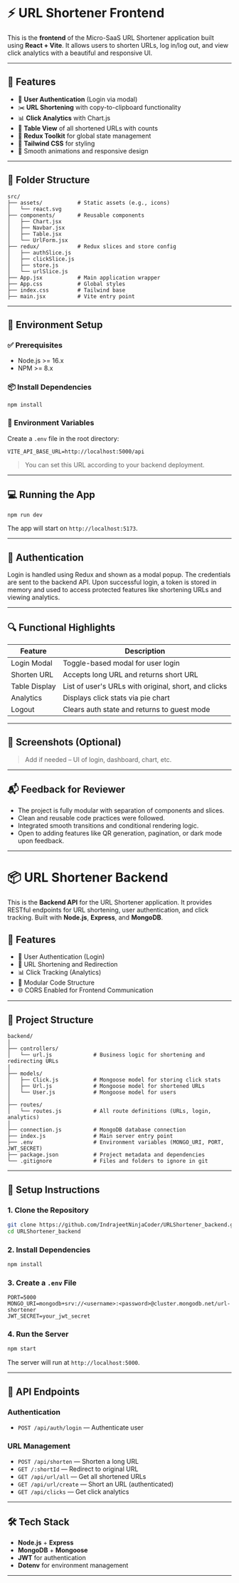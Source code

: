 
# ⚡ URL Shortener Frontend

This is the **frontend** of the Micro-SaaS URL Shortener application built using **React + Vite**. It allows users to shorten URLs, log in/log out, and view click analytics with a beautiful and responsive UI.

---

## 🚀 Features

- 🔐 **User Authentication** (Login via modal)
- ✂️ **URL Shortening** with copy-to-clipboard functionality
- 📊 **Click Analytics** with Chart.js
- 🧾 **Table View** of all shortened URLs with counts
- 🧠 **Redux Toolkit** for global state management
- 🎨 **Tailwind CSS** for styling
- 🌈 Smooth animations and responsive design

---

## 📁 Folder Structure

```
src/
├── assets/           # Static assets (e.g., icons)
│   └── react.svg
├── components/       # Reusable components
│   ├── Chart.jsx
│   ├── Navbar.jsx
│   ├── Table.jsx
│   └── UrlForm.jsx
├── redux/            # Redux slices and store config
│   ├── authSlice.js
│   ├── clickSlice.js
│   ├── store.js
│   └── urlSlice.js
├── App.jsx           # Main application wrapper
├── App.css           # Global styles
├── index.css         # Tailwind base
├── main.jsx          # Vite entry point
```

---

## 🔧 Environment Setup

### ✅ Prerequisites

- Node.js >= 16.x
- NPM >= 8.x

### 📦 Install Dependencies

```bash
npm install
```

### 🔐 Environment Variables

Create a `.env` file in the root directory:

```
VITE_API_BASE_URL=http://localhost:5000/api
```

> You can set this URL according to your backend deployment.

---

## 💻 Running the App

```bash
npm run dev
```

The app will start on `http://localhost:5173`.

---

## 🔐 Authentication

Login is handled using Redux and shown as a modal popup. The credentials are sent to the backend API. Upon successful login, a token is stored in memory and used to access protected features like shortening URLs and viewing analytics.

---

## 🔍 Functional Highlights

| Feature        | Description                                         |
|----------------|-----------------------------------------------------|
| Login Modal    | Toggle-based modal for user login                  |
| Shorten URL    | Accepts long URL and returns short URL             |
| Table Display  | List of user's URLs with original, short, and clicks |
| Analytics      | Displays click stats via pie chart                 |
| Logout         | Clears auth state and returns to guest mode        |

---

## 📸 Screenshots (Optional)

> Add if needed – UI of login, dashboard, chart, etc.

---

## 📬 Feedback for Reviewer

- The project is fully modular with separation of components and slices.
- Clean and reusable code practices were followed.
- Integrated smooth transitions and conditional rendering logic.
- Open to adding features like QR generation, pagination, or dark mode upon feedback.

---

# 📦 URL Shortener Backend

This is the **Backend API** for the URL Shortener application. It provides RESTful endpoints for URL shortening, user authentication, and click tracking. Built with **Node.js**, **Express**, and **MongoDB**.

## 🚀 Features

- 🔐 User Authentication (Login)
- 🔗 URL Shortening and Redirection
- 📊 Click Tracking (Analytics)
- 🧩 Modular Code Structure
- 🌐 CORS Enabled for Frontend Communication

---

## 📁 Project Structure

```
backend/
│
├── controllers/
│   └── url.js             # Business logic for shortening and redirecting URLs
│
├── models/
│   ├── Click.js           # Mongoose model for storing click stats
│   ├── Url.js             # Mongoose model for shortened URLs
│   └── User.js            # Mongoose model for users
│
├── routes/
│   └── routes.js          # All route definitions (URLs, login, analytics)
│
├── connection.js          # MongoDB database connection
├── index.js               # Main server entry point
├── .env                   # Environment variables (MONGO_URI, PORT, JWT_SECRET)
├── package.json           # Project metadata and dependencies
└── .gitignore             # Files and folders to ignore in git
```

---

## 🔧 Setup Instructions

### 1. Clone the Repository

```bash
git clone https://github.com/IndrajeetNinjaCoder/URLShortener_backend.git
cd URLShortener_backend
```

### 2. Install Dependencies

```bash
npm install
```

### 3. Create a `.env` File

```env
PORT=5000
MONGO_URI=mongodb+srv://<username>:<password>@cluster.mongodb.net/url-shortener
JWT_SECRET=your_jwt_secret
```

### 4. Run the Server

```bash
npm start
```

The server will run at `http://localhost:5000`.

---

## 🔌 API Endpoints

### Authentication

- `POST /api/auth/login` — Authenticate user

### URL Management

- `POST /api/shorten` — Shorten a long URL
- `GET /:shortId` — Redirect to original URL
- `GET /api/url/all` — Get all shortened URLs
- `GET /api/url/create` — Short an URL (authenticated)
- `GET /api/clicks` — Get click analytics

---

## 🛠 Tech Stack

- **Node.js** + **Express**
- **MongoDB** + **Mongoose**
- **JWT** for authentication
- **Dotenv** for environment management

---


